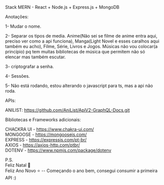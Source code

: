 Stack MERN - React + Node.js + Express.js + MongoDB

Anotações:

1- Mudar o nome.

2- Separar os tipos de media. Anime(Não sei se filme de anime entra aqui, preciso ver como a api funciona), Manga(Light Novel e esses caralhos aqui também eu acho), Filme, Série, Livros e Jogos. Músicas não vou colocar(a princípio) pq tem muitas bibliotecas de música que permitem não só elencar mas também escutar.

3- criptografar a senha.

4- Sessões.

5- Não está rodando, estou alterando o javascript para ts, mas a api não roda.


APIs: 

ANILIST: https://github.com/AniList/ApiV2-GraphQL-Docs.git

Bibliotecas e Frameworks adicionais:

CHACKRA UI - https://www.chakra-ui.com/
<br>
MONGOOSE - https://mongoosejs.com/
<br>
EXPRESS - https://expressjs.com/pt-br/
<br>
AXIOS - https://axios-http.com/ptbr/
<br>
DOTENV - https://www.npmjs.com/package/dotenv

P.S.
<br>
Feliz Natal 🎅 
<br>
Feliz Ano Novo ⭐ -- Começando o ano bem, consegui consumir a primeira API :)
